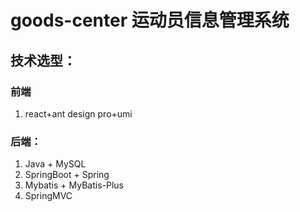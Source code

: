 # goods-center 运动员信息管理系统
## 技术选型：
### 前端
1. react+ant design pro+umi

### 后端：
1. Java + MySQL
2. SpringBoot + Spring
3. Mybatis + MyBatis-Plus
4. SpringMVC

